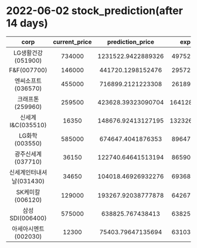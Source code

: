 # 2022-06-02 stock_prediction(after 14 days)

|   corp   |   current_price   |   prediction_price   |   expected_profit   |
|:--------:|:-----------------:|:--------------------:|:-------------------:|
|LG생활건강(051900)|734000|1231522.9422889326|497522.9422889326|
|F&F(007700)|146000|441720.1298152476|295720.1298152476|
|엔씨소프트(036570)|455000|716899.2121223308|261899.2121223308|
|크래프톤(259960)|259500|423628.39323090704|164128.39323090704|
|신세계 I&C(035510)|16350|148676.92413127195|132326.92413127195|
|LG화학(003550)|585000|674647.4041876353|89647.40418763529|
|광주신세계(037710)|36150|122740.64641513194|86590.64641513194|
|신세계인터내셔날(031430)|34650|104018.46926932276|69368.46926932276|
|SK케미칼(006120)|129000|193267.92038777878|64267.92038777878|
|삼성SDI(006400)|575000|638825.767438413|63825.76743841299|
|아세아시멘트(002030)|12300|75403.79647135694|63103.79647135694|

